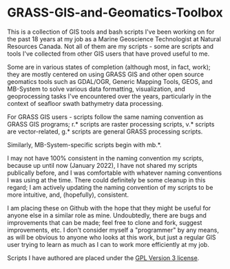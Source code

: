 # GRASS-GIS-and-Geomatics-Toolbox

This is a collection of GIS tools and bash scripts I've been working on for the past 18 years at my job as a Marine Geoscience Technologist at Natural Resources Canada. Not all of them are my scripts - some are scripts and tools I've collected from other GIS users that have proved useful to me.

Some are in various states of completion (although most, in fact, work); they are mostly centered on using GRASS GIS and other open source geomatics tools such as GDAL/OGR, Generic Mapping Tools, GEOS, and MB-System to solve various data formatting, visualization, and geoprocessing tasks I've encountered over the years, particularly in the context of seafloor swath bathymetry data processing. 

For GRASS GIS users - scripts follow the same naming convention as GRASS GIS programs; r.* scripts are raster processing scripts, v.* scripts are vector-related, g.* scripts are general GRASS processing scripts.

Similarly, MB-System-specific scripts begin with mb.*.

I may not have 100% consistent in the naming convention my scripts, because up until now (January 2022), I have not shared my scripts publically before, and I was comfortable with whatever naming conventions I was using at the time. There could definitely be some cleanup in this regard; I am actively updating the naming convention of my scripts to be more intuitive, and, (hopefully), consistent.

I am placing these on Github with the hope that they might be useful for anyone else in a similar role as mine. Undoubtedly, there are bugs and improvements that can be made; feel free to clone and fork, suggest improvements, etc. I don't consider myself a "programmer" by any means, as will be obvious to anyone who looks at this work, but just a regular GIS user trying to learn as much as I can to work more efficiently at my job. 

Scripts I have authored are placed under the [GPL Version 3 license](https://www.gnu.org/licenses/gpl-3.0.en.html).
